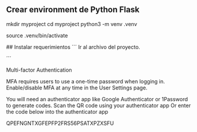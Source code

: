 ## Crear environment de Python Flask 
mkdir myproject
cd myproject
python3 -m venv .venv

source .venv/bin/activate

## Instalar requerimientos
´´´
Ir al archivo del proyecto.

´´´

Multi-factor Authentication

MFA requires users to use a one-time password when logging in. Enable/disable MFA at any time in the User Settings page.

You will need an authenticator app like Google Authenticator or 1Password to generate codes.
Scan the QR code using your authenticator app
Or enter the code below into the authenticator app

QPEFNGNTXGFEPFP2FRS56PSATXPZXSFU